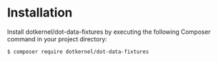 # Installation

Install dotkernel/dot-data-fixtures by executing the following Composer command in your project directory:

    $ composer require dotkernel/dot-data-fixtures

